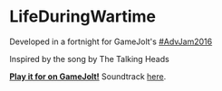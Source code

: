 # LifeDuringWartime
Developed in a fortnight for GameJolt's [#AdvJam2016](https://twitter.com/hashtag/advjam2016)

Inspired by the song by The Talking Heads

**[Play it for on GameJolt!](http://gamejolt.com/games/life-during-wartime/149482)**
Soundtrack [here]( http://theluminousgalaxy.bandcamp.com/album/life-during-wartime-music-from-the-game-jam).
